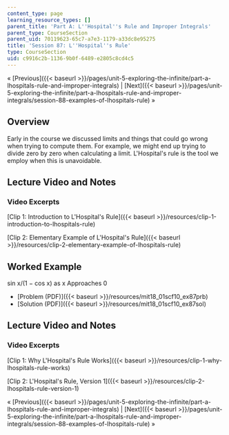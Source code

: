 ```yaml
---
content_type: page
learning_resource_types: []
parent_title: 'Part A: L''Hospital''s Rule and Improper Integrals'
parent_type: CourseSection
parent_uid: 70119623-65c7-a7e3-1179-a33dc8e95275
title: 'Session 87: L''Hospital''s Rule'
type: CourseSection
uid: c9916c2b-1136-9b0f-6489-e2805c8cd4c5
---
```


« [Previous]({{< baseurl >}}/pages/unit-5-exploring-the-infinite/part-a-lhospitals-rule-and-improper-integrals) | [Next]({{< baseurl >}}/pages/unit-5-exploring-the-infinite/part-a-lhospitals-rule-and-improper-integrals/session-88-examples-of-lhospitals-rule) »

Overview
--------

Early in the course we discussed limits and things that could go wrong when trying to compute them. For example, we might end up trying to divide zero by zero when calculating a limit. L'Hospital's rule is the tool we employ when this is unavoidable.

Lecture Video and Notes
-----------------------

### Video Excerpts

[Clip 1: Introduction to L'Hospital's Rule]({{< baseurl >}}/resources/clip-1-introduction-to-lhospitals-rule)

[Clip 2: Elementary Example of L'Hospital's Rule]({{< baseurl >}}/resources/clip-2-elementary-example-of-lhospitals-rule)

Worked Example
--------------

sin x/(1 − cos x) as x Approaches 0

*   [Problem (PDF)]({{< baseurl >}}/resources/mit18_01scf10_ex87prb)
*   [Solution (PDF)]({{< baseurl >}}/resources/mit18_01scf10_ex87sol)

Lecture Video and Notes
-----------------------

### Video Excerpts

[Clip 1: Why L'Hospital's Rule Works]({{< baseurl >}}/resources/clip-1-why-lhospitals-rule-works)

[Clip 2: L'Hospital's Rule, Version 1]({{< baseurl >}}/resources/clip-2-lhospitals-rule-version-1)

« [Previous]({{< baseurl >}}/pages/unit-5-exploring-the-infinite/part-a-lhospitals-rule-and-improper-integrals) | [Next]({{< baseurl >}}/pages/unit-5-exploring-the-infinite/part-a-lhospitals-rule-and-improper-integrals/session-88-examples-of-lhospitals-rule) »
